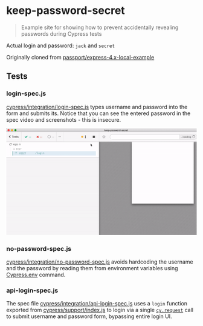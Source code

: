# keep-password-secret

> Example site for showing how to prevent accidentally revealing passwords during Cypress tests

Actual login and password: `jack` and `secret`

Originally cloned from [passport/express-4.x-local-example](https://github.com/passport/express-4.x-local-example)

## Tests

### login-spec.js

[cypress/integration/login-spec.js](cypress/integration/login-spec.js) types username and password into the form and submits its. Notice that you can see the entered password in the spec video and screenshots - this is insecure.

![Login spec showing the password](images/login-spec.gif)

### no-password-spec.js

[cypress/integration/no-password-spec.js](cypress/integration/no-password-spec.js) avoids hardcoding the username and the password by reading them from environment variables using [Cypress.env](https://on.cypress.io/env) command.

### api-login-spec.js

The spec file [cypress/integration/api-login-spec.js](cypress/integration/api-login-spec.js) uses a `login` function exported from [cypress/support/index.js](cypress/support/index.js) to login via a single [`cy.request`](https://on.cypress.io/request) call to submit username and password form, bypassing entire login UI.
